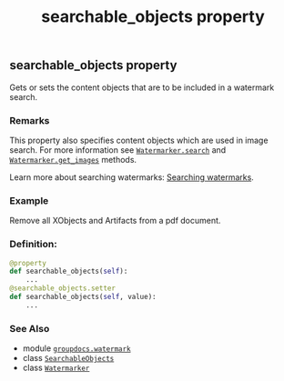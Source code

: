 ﻿---
title: searchable_objects property
second_title: GroupDocs.Watermark for Python via .NET API References
description: 
type: docs
url: /python-net/groupdocs.watermark/watermarker/searchable_objects/
is_root: false
weight: 100
---

## searchable_objects property


Gets or sets the content objects that are to be included in a watermark search.

### Remarks 


This property also specifies content objects which are used in image search.
For more information see [`Watermarker.search`](/watermark/python-net/groupdocs.watermark/watermarker/search)
and [`Watermarker.get_images`](/watermark/python-net/groupdocs.watermark/watermarker/get_images) methods.


Learn more about searching watermarks:
[Searching watermarks](https://docs.groupdocs.com/display/watermarknet/Searching+watermarks).

### Example 


Remove all XObjects and Artifacts from a pdf document.
### Definition:
```python
@property
def searchable_objects(self):
    ...
@searchable_objects.setter
def searchable_objects(self, value):
    ...
```

### See Also
* module [`groupdocs.watermark`](../../)
* class [`SearchableObjects`](/watermark/python-net/groupdocs.watermark.search.objects/searchableobjects)
* class [`Watermarker`](/watermark/python-net/groupdocs.watermark/watermarker)
